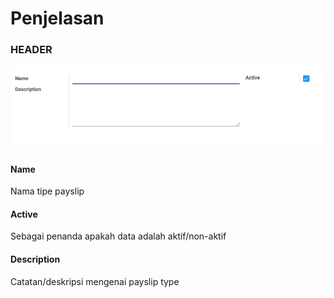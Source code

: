 # Penjelasan

### <a name="bagian-header">HEADER</a>

![](../../img/payslip-type/header.png)

#### <a name="field-name">Name</a>

Nama tipe payslip

#### <a name="field-active">Active</a>

Sebagai penanda apakah data adalah aktif/non-aktif

#### <a name="field-description">Description</a>

Catatan/deskripsi mengenai payslip type
